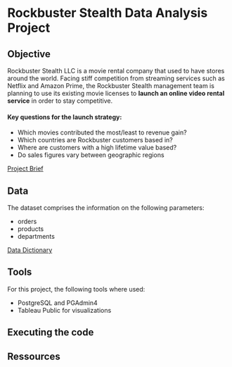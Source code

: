 # Rockbuster Stealth Data Analysis Project

## Objective

Rockbuster Stealth LLC is a movie rental company that used to have stores around the world. Facing stiff competition from streaming services such as Netflix and Amazon Prime, the Rockbuster Stealth management team is planning to use its existing movie licenses to **launch an online video rental service** in order to stay competitive.

#### Key questions for the launch strategy: 
- Which movies contributed the most/least to revenue gain?
- Which countries are Rockbuster customers based in?
- Where are customers with a high lifetime value based?
- Do sales figures vary between geographic regions

 [Project Brief](https://github.com/datenuhli/rockbuster/blob/main/Rockbuster%20Data%20Analysis/01%20Project%20Management/Rockbuster_Project_Brief.pdf) 

## Data

The dataset comprises the information on the following parameters:
- orders
- products
- departments

[Data Dictionary](https://github.com/datenuhli/rockbuster/blob/main/Rockbuster%20Data%20Analysis/01%20Project%20Management/Rockbuster%20Data%20Dictionary.pdf) 

## Tools

For this project, the following tools where used:
- PostgreSQL and PGAdmin4
- Tableau Public for visualizations

## Executing the code

## Ressources

